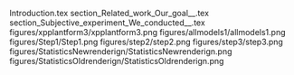 Introduction.tex
section_Related_work_Our_goal__.tex
section_Subjective_experiment_We_conducted__.tex
figures/xpplantform3/xpplantform3.png
figures/allmodels1/allmodels1.png
figures/Step1/Step1.png
figures/step2/step2.png
figures/step3/step3.png
figures/StatisticsNewrenderign/StatisticsNewrenderign.png
figures/StatisticsOldrenderign/StatisticsOldrenderign.png
